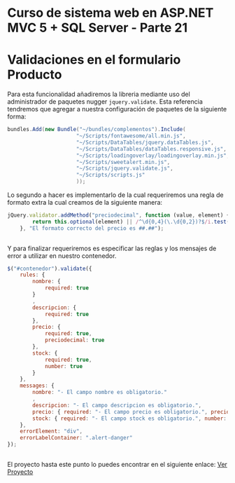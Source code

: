 # Curso de sistema web en ASP.NET MVC 5 + SQL Server - Parte 21

# Validaciones en el formulario Producto

Para esta funcionalidad añadiremos la libreria mediante uso del administrador de paquetes nugger ```jquery.validate```. Esta referencia tendremos que agregar a nuestra configuración de paquetes de la siguiente forma:

```c#
bundles.Add(new Bundle("~/bundles/complementos").Include(
                      "~/Scripts/fontawesome/all.min.js",
                      "~/Scripts/DataTables/jquery.dataTables.js",
                      "~/Scripts/DataTables/dataTables.responsive.js",
                      "~/Scripts/loadingoverlay/loadingoverlay.min.js",
                      "~/Scripts/sweetalert.min.js",
                      "~/Scripts/jquery.validate.js",
                      "~/Scripts/scripts.js"
                      ));
```

Lo segundo a hacer es implementarlo de la cual requeriremos una regla de formato extra la cual creamos de la siguiente manera:

```js
jQuery.validator.addMethod("preciodecimal", function (value, element) {
        return this.optional(element) || /^\d{0,4}(\.\d{0,2})?$/i.test(value);
    }, "El formato correcto del precio es ##.##");
    
```

Y para finalizar requeriremos es especificar las reglas y los mensajes de error a utilizar en nuestro contenedor.

```js
$("#contenedor").validate({
    rules: {
        nombre: {
            required: true
        }
        ,
        descripcion: {
            required: true
        },
        precio: {
            required: true,
            preciodecimal: true
        },
        stock: {
            required: true,
            number: true
        }
    },
    messages: {
        nombre: "- El campo nombre es obligatorio."
        ,
        descripcion: "- El campo descripcion es obligatorio.",
        precio: { required: "- El campo precio es obligatorio.", preciodecimal: "El formato correcto del precio es ##.##." },
        stock: { required: "- El campo stock es obligatorio.", number: "- Debe ingresar solo numeros en el campo stock." }
    },
    errorElement: "div",
    errorLabelContainer: ".alert-danger"
});
    
```

El proyecto hasta este punto lo puedes encontrar en el siguiente enlace: [Ver Proyecto](https://github.com/Nu11Pointer/CursoMVC/tree/Parte22)
